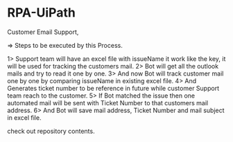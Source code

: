 # RPA-UiPath

Customer Email Support,

=> Steps to be executed by this Process.

1> Support team will have an excel file with issueName it work like the key, it will be used for tracking the customers mail.
2> Bot will get all the outlook mails and try to read it one by one.
3> And now Bot will track customer mail one by one by comparing issueName in existing excel file.
4> And Generates ticket number to be reference in future while customer Support team reach to the customer.
5> If Bot matched the issue then one automated mail will be sent with Ticket Number to that customers mail address.
6> And Bot will save mail address, Ticket Number and mail subject in excel file.


check out repository contents.

